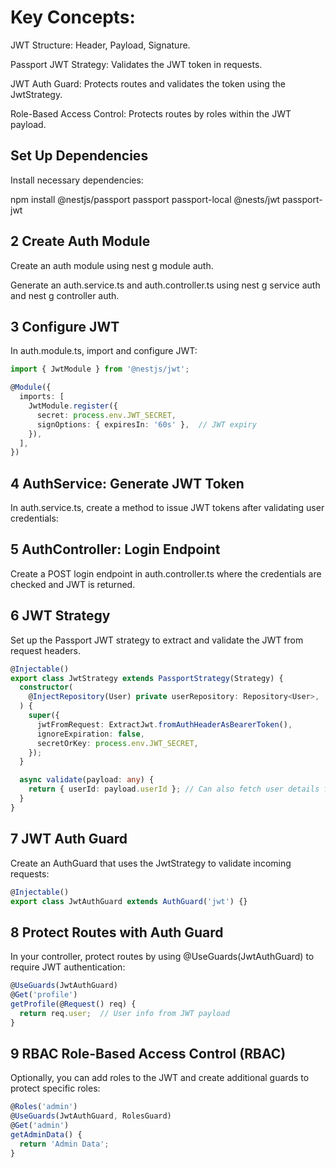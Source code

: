 # Key Concepts:

JWT Structure: Header, Payload, Signature.

Passport JWT Strategy: Validates the JWT token in requests.

JWT Auth Guard: Protects routes and validates the token using the JwtStrategy.

Role-Based Access Control: Protects routes by roles within the JWT payload.

## Set Up Dependencies

Install necessary dependencies:

npm install @nestjs/passport passport passport-local @nests/jwt passport-jwt

## 2 Create Auth Module

Create an auth module using nest g module auth.

Generate an auth.service.ts and auth.controller.ts using nest g service auth and nest g controller auth.

## 3 Configure JWT

In auth.module.ts, import and configure JWT:

```typescript
import { JwtModule } from '@nestjs/jwt';

@Module({
  imports: [
    JwtModule.register({
      secret: process.env.JWT_SECRET,
      signOptions: { expiresIn: '60s' },  // JWT expiry
    }),
  ],
})
```

## 4 AuthService: Generate JWT Token

In auth.service.ts, create a method to issue JWT tokens after validating user credentials:

## 5 AuthController: Login Endpoint

Create a POST login endpoint in auth.controller.ts where the credentials are checked and JWT is returned.

## 6 JWT Strategy

Set up the Passport JWT strategy to extract and validate the JWT from request headers.

```typescript
@Injectable()
export class JwtStrategy extends PassportStrategy(Strategy) {
  constructor(
    @InjectRepository(User) private userRepository: Repository<User>,
  ) {
    super({
      jwtFromRequest: ExtractJwt.fromAuthHeaderAsBearerToken(),
      ignoreExpiration: false,
      secretOrKey: process.env.JWT_SECRET,
    });
  }

  async validate(payload: any) {
    return { userId: payload.userId }; // Can also fetch user details from the DB
  }
}
```

## 7 JWT Auth Guard

Create an AuthGuard that uses the JwtStrategy to validate incoming requests:

```typescript
@Injectable()
export class JwtAuthGuard extends AuthGuard('jwt') {}
```

## 8 Protect Routes with Auth Guard

In your controller, protect routes by using @UseGuards(JwtAuthGuard) to require JWT authentication:

```typescript
@UseGuards(JwtAuthGuard)
@Get('profile')
getProfile(@Request() req) {
  return req.user;  // User info from JWT payload
}
```

## 9 RBAC Role-Based Access Control (RBAC)

Optionally, you can add roles to the JWT and create additional guards to protect specific roles:

```typescript
@Roles('admin')
@UseGuards(JwtAuthGuard, RolesGuard)
@Get('admin')
getAdminData() {
  return 'Admin Data';
}
```
